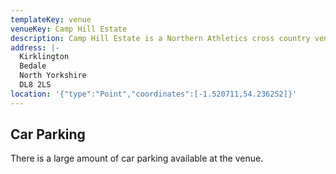 ```yaml
---
templateKey: venue
venueKey: Camp Hill Estate
description: Camp Hill Estate is a Northern Athletics cross country venue
address: |-
  Kirklington
  Bedale
  North Yorkshire
  DL8 2LS
location: '{"type":"Point","coordinates":[-1.520711,54.236252]}'
---
```

## Car Parking

There is a large amount of car parking available at the venue.
